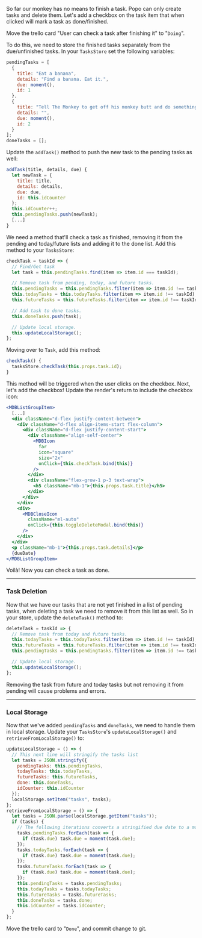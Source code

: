 So far our monkey has no means to finish a task. Popo can only create tasks and delete them. Let's add a checkbox on the task item that when clicked will mark a task as done/finished.

Move the trello card "User can check a task after finishing it" to "`Doing`".

To do this, we need to store the finished tasks separately from the due/unfinished tasks. In your `TasksStore` set the following variables:

```jsx
pendingTasks = [
  {
    title: "Eat a banana",
    details: "Find a banana. Eat it.",
    due: moment(),
    id: 1
  },
  {
    title: "Tell The Monkey to get off his monkey butt and do something.",
    details: "",
    due: moment(),
    id: 2
  }
];
doneTasks = [];
```

Update the `addTask()` method to push the new task to the pending tasks as well:

```jsx
addTask(title, details, due) {
  let newTask = {
    title: title,
    details: details,
    due: due,
    id: this.idCounter
  };
  this.idCounter++;
  this.pendingTasks.push(newTask);
  [...]
}
```

We need a method that'll check a task as finished, removing it from the pending and today/future lists and adding it to the done list. Add this method to your `TasksStore`:

```jsx
checkTask = taskId => {
  // Find/Get task
  let task = this.pendingTasks.find(item => item.id === taskId);

  // Remove task from pending, today, and future tasks.
  this.pendingTasks = this.pendingTasks.filter(item => item.id !== taskId);
  this.todayTasks = this.todayTasks.filter(item => item.id !== taskId);
  this.futureTasks = this.futureTasks.filter(item => item.id !== taskId);

  // Add task to done tasks.
  this.doneTasks.push(task);

  // Update local storage.
  this.updateLocalStorage();
};
```

Moving over to `Task`, add this method:

```jsx
checkTask() {
  tasksStore.checkTask(this.props.task.id);
}
```

This method will be triggered when the user clicks on the checkbox. Next, let's add the checkbox! Update the render's return to include the checkbox icon:

```jsx
<MDBListGroupItem>
  [...]
  <div className="d-flex justify-content-between">
    <div className="d-flex align-items-start flex-column">
      <div className="d-flex justify-content-start">
        <div className="align-self-center">
          <MDBIcon
            far
            icon="square"
            size="2x"
            onClick={this.checkTask.bind(this)}
          />
        </div>
        <div className="flex-grow-1 p-3 text-wrap">
          <h5 className="mb-1">{this.props.task.title}</h5>
        </div>
      </div>
    </div>
    <div>
      <MDBCloseIcon
        className="ml-auto"
        onClick={this.toggleDeleteModal.bind(this)}
      />
    </div>
  </div>
  <p className="mb-1">{this.props.task.details}</p>
  {dueDate}
</MDBListGroupItem>
```

Voilà! Now you can check a task as done.

---

### Task Deletion

Now that we have our tasks that are not yet finished in a list of pending tasks, when deleting a task we need to remove it from this list as well. So in your store, update the `deleteTask()` method to:

```javascript
deleteTask = taskId => {
  // Remove task from today and future tasks.
  this.todayTasks = this.todayTasks.filter(item => item.id !== taskId);
  this.futureTasks = this.futureTasks.filter(item => item.id !== taskId);
  this.pendingTasks = this.pendingTasks.filter(item => item.id !== taskId);

  // Update local storage.
  this.updateLocalStorage();
};
```

Removing the task from future and today tasks but not removing it from pending will cause problems and errors.

---

### Local Storage

Now that we've added `pendingTasks` and `doneTasks`, we need to handle them in local storage. Update your `TasksStore`'s `updateLocalStorage()` and `retrieveFromLocalStorage()` to:

```jsx
updateLocalStorage = () => {
  // This next line will stringify the tasks list
  let tasks = JSON.stringify({
    pendingTasks: this.pendingTasks,
    todayTasks: this.todayTasks,
    futureTasks: this.futureTasks,
    done: this.doneTasks,
    idCounter: this.idCounter
  });
  localStorage.setItem("tasks", tasks);
};
retrieveFromLocalStorage = () => {
  let tasks = JSON.parse(localStorage.getItem("tasks"));
  if (tasks) {
    // The following iterations converts a stringified due date to a moment object.
    tasks.pendingTasks.forEach(task => {
      if (task.due) task.due = moment(task.due);
    });
    tasks.todayTasks.forEach(task => {
      if (task.due) task.due = moment(task.due);
    });
    tasks.futureTasks.forEach(task => {
      if (task.due) task.due = moment(task.due);
    });
    this.pendingTasks = tasks.pendingTasks;
    this.todayTasks = tasks.todayTasks;
    this.futureTasks = tasks.futureTasks;
    this.doneTasks = tasks.done;
    this.idCounter = tasks.idCounter;
  }
};
```

Move the trello card to "`Done`", and commit change to git.
